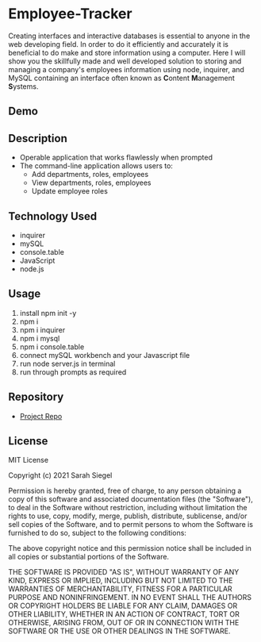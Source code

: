 # Employee-Tracker

Creating interfaces and interactive databases is essential to anyone in the web developing field. In order to do it efficiently and accurately it is beneficial to do make and store information using a computer. Here I will show you the skillfully made and well developed solution to storing and managing a company's employees information using node, inquirer, and MySQL containing an interface often known as **C**ontent **M**anagement **S**ystems.

## Demo

## Description
* Operable application that works flawlessly when prompted
* The command-line application allows users to:
    * Add departments, roles, employees
    * View departments, roles, employees
    * Update employee roles

## Technology Used
* inquirer
* mySQL
* console.table
* JavaScript
* node.js

## Usage
1. install npm init -y 
2. npm i
3. npm i inquirer
4. npm i mysql
5. npm i console.table
6. connect mySQL workbench and your Javascript file
7. run node server.js in terminal
8. run through prompts as required

## Repository
- [Project Repo](https://github.com/sarsieg/Employee-Tracker)

## License
MIT License

Copyright (c) 2021 Sarah Siegel

Permission is hereby granted, free of charge, to any person obtaining a copy of this software and associated documentation files (the "Software"), to deal in the Software without restriction, including without limitation the rights to use, copy, modify, merge, publish, distribute, sublicense, and/or sell copies of the Software, and to permit persons to whom the Software is furnished to do so, subject to the following conditions:

The above copyright notice and this permission notice shall be included in all copies or substantial portions of the Software.

THE SOFTWARE IS PROVIDED "AS IS", WITHOUT WARRANTY OF ANY KIND, EXPRESS OR IMPLIED, INCLUDING BUT NOT LIMITED TO THE WARRANTIES OF MERCHANTABILITY, FITNESS FOR A PARTICULAR PURPOSE AND NONINFRINGEMENT. IN NO EVENT SHALL THE AUTHORS OR COPYRIGHT HOLDERS BE LIABLE FOR ANY CLAIM, DAMAGES OR OTHER LIABILITY, WHETHER IN AN ACTION OF CONTRACT, TORT OR OTHERWISE, ARISING FROM, OUT OF OR IN CONNECTION WITH THE SOFTWARE OR THE USE OR OTHER DEALINGS IN THE SOFTWARE.
